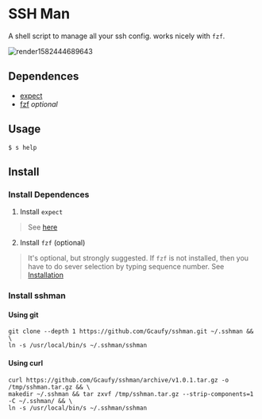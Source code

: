 # SSH Man

A shell script to manage all your ssh config. works nicely with `fzf`.

![render1582444689643](https://user-images.githubusercontent.com/2182004/75106299-ef95c400-5655-11ea-9209-75c35707430f.gif)

## Dependences
 * [expect](https://en.wikipedia.org/wiki/Expect)
 * [fzf](https://github.com/junegunn/fzf) *optional*

## Usage

```
$ s help
```

## Install

### Install Dependences
1. Install `expect`
> See [here](http://www.linuxfromscratch.org/blfs/view/svn/general/expect.html)

2. Install `fzf` (optional)
> It's optional, but strongly suggested. If `fzf` is not installed, then you have to do sever selection by typing sequence number.
See [Installation](https://github.com/junegunn/fzf#installation)

### Install sshman

#### Using git

```
git clone --depth 1 https://github.com/Gcaufy/sshman.git ~/.sshman && \
ln -s /usr/local/bin/s ~/.sshman/sshman
```

#### Using curl
```
curl https://github.com/Gcaufy/sshman/archive/v1.0.1.tar.gz -o /tmp/sshman.tar.gz && \
makedir ~/.sshman && tar zxvf /tmp/sshman.tar.gz --strip-components=1 -C ~/.sshman/ && \
ln -s /usr/local/bin/s ~/.sshman/sshman
```
